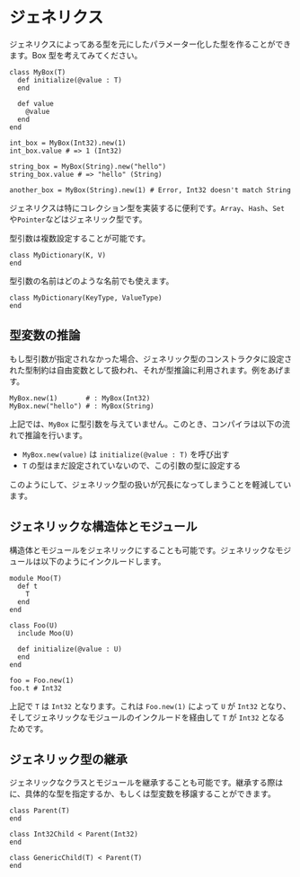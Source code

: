 # ジェネリクス

ジェネリクスによってある型を元にしたパラメーター化した型を作ることができます。Box 型を考えてみてください。

```crystal
class MyBox(T)
  def initialize(@value : T)
  end

  def value
    @value
  end
end

int_box = MyBox(Int32).new(1)
int_box.value # => 1 (Int32)

string_box = MyBox(String).new("hello")
string_box.value # => "hello" (String)

another_box = MyBox(String).new(1) # Error, Int32 doesn't match String
```

ジェネリクスは特にコレクション型を実装するに便利です。`Array`、`Hash`、`Set`や`Pointer`などはジェネリック型です。

型引数は複数設定することが可能です。

```crystal
class MyDictionary(K, V)
end
```

型引数の名前はどのような名前でも使えます。

```crystal
class MyDictionary(KeyType, ValueType)
end
```

## 型変数の推論

もし型引数が指定されなかった場合、ジェネリック型のコンストラクタに設定された型制約は自由変数として扱われ、それが型推論に利用されます。例をあげます。

```crystal
MyBox.new(1)       # : MyBox(Int32)
MyBox.new("hello") # : MyBox(String)
```

上記では、`MyBox` に型引数を与えていません。このとき、コンパイラは以下の流れで推論を行います。

* `MyBox.new(value)` は `initialize(@value : T)` を呼び出す
* `T` の型はまだ設定されていないので、この引数の型に設定する

このようにして、ジェネリック型の扱いが冗長になってしまうことを軽減しています。

## ジェネリックな構造体とモジュール

構造体とモジュールをジェネリックにすることも可能です。ジェネリックなモジュールは以下のようにインクルードします。

```crystal
module Moo(T)
  def t
    T
  end
end

class Foo(U)
  include Moo(U)

  def initialize(@value : U)
  end
end

foo = Foo.new(1)
foo.t # Int32
```

上記で `T` は `Int32` となります。これは `Foo.new(1)` によって `U` が `Int32` となり、そしてジェネリックなモジュールのインクルードを経由して `T` が `Int32` となるためです。

## ジェネリック型の継承

ジェネリックなクラスとモジュールを継承することも可能です。継承する際はに、具体的な型を指定するか、もしくは型変数を移譲することができます。

```crystal
class Parent(T)
end

class Int32Child < Parent(Int32)
end

class GenericChild(T) < Parent(T)
end
```
